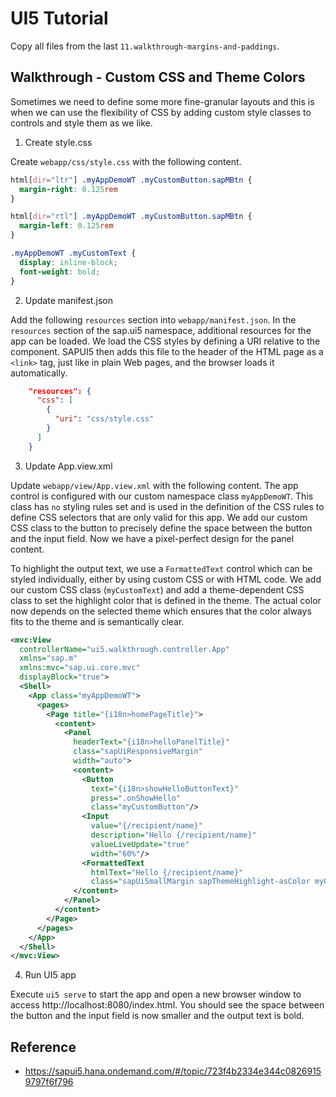 # UI5 Tutorial

Copy all files from the last `11.walkthrough-margins-and-paddings`.

## Walkthrough - Custom CSS and Theme Colors

Sometimes we need to define some more fine-granular layouts and this is when we can use the flexibility of CSS by adding custom style classes to controls and style them as we like.

1. Create style.css

Create `webapp/css/style.css` with the following content.

```css
html[dir="ltr"] .myAppDemoWT .myCustomButton.sapMBtn {
  margin-right: 0.125rem
}

html[dir="rtl"] .myAppDemoWT .myCustomButton.sapMBtn {
  margin-left: 0.125rem
}

.myAppDemoWT .myCustomText {
  display: inline-block;
  font-weight: bold;
}
```

2. Update manifest.json

Add the following `resources` section into `webapp/manifest.json`. In the `resources` section of the sap.ui5 namespace, additional resources for the app can be loaded. We load the CSS styles by defining a URI relative to the component. SAPUI5 then adds this file to the header of the HTML page as a `<link>` tag, just like in plain Web pages, and the browser loads it automatically.

```json
    "resources": {
      "css": [
        {
          "uri": "css/style.css"
        }
      ]
    }
```

3. Update App.view.xml

Update `webapp/view/App.view.xml` with the following content. The app control is configured with our custom namespace class `myAppDemoWT`. This class has `no` styling rules set and is used in the definition of the CSS rules to define CSS selectors that are only valid for this app. We add our custom CSS class to the button to precisely define the space between the button and the input field. Now we have a pixel-perfect design for the panel content.

To highlight the output text, we use a `FormattedText` control which can be styled individually, either by using custom CSS or with HTML code. We add our custom CSS class (`myCustomText`) and add a theme-dependent CSS class to set the highlight color that is defined in the theme. The actual color now depends on the selected theme which ensures that the color always fits to the theme and is semantically clear.

```xml
<mvc:View
  controllerName="ui5.walkthrough.controller.App"
  xmlns="sap.m"
  xmlns:mvc="sap.ui.core.mvc"
  displayBlock="true">
  <Shell>
    <App class="myAppDemoWT">
      <pages>
        <Page title="{i18n>homePageTitle}">
          <content>
            <Panel
              headerText="{i18n>helloPanelTitle}"
              class="sapUiResponsiveMargin"
              width="auto">
              <content>
                <Button
                  text="{i18n>showHelloButtonText}"
                  press=".onShowHello"
                  class="myCustomButton"/>
                <Input
                  value="{/recipient/name}"
                  description="Hello {/recipient/name}"
                  valueLiveUpdate="true"
                  width="60%"/>
                <FormattedText
                  htmlText="Hello {/recipient/name}"
                  class="sapUiSmallMargin sapThemeHighlight-asColor myCustomText"/>
              </content>
            </Panel>
          </content>
        </Page>
      </pages>
    </App>
  </Shell>
</mvc:View>
```

4. Run UI5 app

Execute `ui5 serve` to start the app and open a new browser window to access http://localhost:8080/index.html. You should see the space between the button and the input field is now smaller and the output text is bold.

## Reference

- https://sapui5.hana.ondemand.com/#/topic/723f4b2334e344c08269159797f6f796
